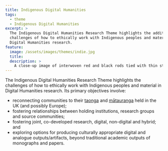 ```yaml
---
title: Indigenous Digital Humanities
tags:
  - theme
  - Indigenous Digital Humanities
excerpt: >
  The Indigenous Digital Humanities Research Theme highlights the additional
  challenges of how to ethically work with Indigenous peoples and material in
  Digital Humanities research.
feature:
  image: /assets/images/themes/indie.jpg
  title:
  description: >
    A close-up image of interwoven red and black rods tied with thin strands, creating a geometric pattern that represents structure and connection.
---
```


The Indigenous Digital Humanities Research Theme highlights the challenges of how to ethically work with Indigenous peoples and material in
Digital Humanities research. Its primary objectives involve:

- reconnecting communities to their
  [taonga](https://maoridictionary.co.nz/search?idiom=&phrase=&proverb=&loan=&histLoanWords=&keywords=taonga) and
  [mātauranga](https://maoridictionary.co.nz/search?idiom=&phrase=&proverb=&loan=&histLoanWords=&keywords=matauranga) held in the UK (and possibly Europe);
- fostering relationships between holding institutions, research groups and
  source communities;
- fostering joint, co-developed research, digital, non-digital and hybrid; and
- exploring options for producing culturally appropriate digital and analogue
  outputs/artifacts, beyond traditional academic outputs of monographs and papers.

